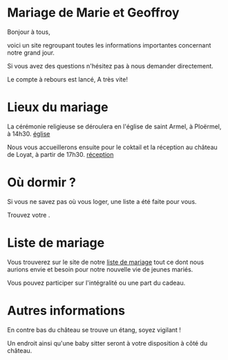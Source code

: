 # Mariage de Marie et Geoffroy

Bonjour à tous, 

voici un site regroupant toutes les informations importantes concernant notre grand jour.

 Si vous avez des questions n'hésitez pas à nous demander directement. 

Le compte à rebours est lancé, A très vite!

# Lieux du mariage
La cérémonie religieuse se déroulera en l'église de saint Armel, à Ploërmel, à 14h30.
[église](https://www.google.fr/maps/place/%C3%89glise+Saint-Armel/@47.9319683,-2.4003434,17z/data=!3m1!4b1!4m5!3m4!1s0x480fc991fd9178e1:0xe8800240a7d7c281!8m2!3d47.9319647!4d-2.3983334?hl=fr)

Nous vous accueillerons ensuite pour le coktail et la réception au château de Loyat, à partir de 17h30. 
[réception](https://www.google.fr/maps/place/Ch%C3%A2teau+de+Loyat/@47.996276,-2.4091298,17z/data=!3m1!4b1!4m5!3m4!1s0x480fca4072cc7067:0x7eae8f2b799ae11!8m2!3d47.9962724!4d-2.4069411?hl=fr)


# Où dormir ?
Si vous ne savez pas où vous loger, une liste a été faite pour vous.

Trouvez votre .

# Liste de mariage
Vous trouverez sur le site de notre  [liste de mariage](https://www.kadolog.com/fr/list/liste-de-mariage-marie-et-geoffroy)  tout ce dont nous aurions envie et besoin pour notre nouvelle vie de jeunes mariés.

Vous pouvez participer sur l'intégralité ou une part du cadeau.

# Autres informations
En contre bas du château se trouve un étang, soyez vigilant !

Un endroit ainsi qu'une baby sitter seront à votre disposition à côté du château.
